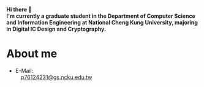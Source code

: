 **Hi there 👋**  
**I'm currently a graduate student in the Department of Computer Science and Information Engineering at National Cheng Kung University, majoring in Digital IC Design and Cryptography.**
# About me
 - E-Mail:  
&emsp;p76124231@gs.ncku.edu.tw 

<!--
**DICyclee/DICyclee** is a ✨ _special_ ✨ repository because its `README.md` (this file) appears on your GitHub profile.

Here are some ideas to get you started:

- 🔭 I’m currently working on ...
- 🌱 I’m currently learning ...
- 👯 I’m looking to collaborate on ...
- 🤔 I’m looking for help with ...
- 💬 Ask me about ...
- 📫 How to reach me: ...
- 😄 Pronouns: ...
- ⚡ Fun fact: ...
-->
